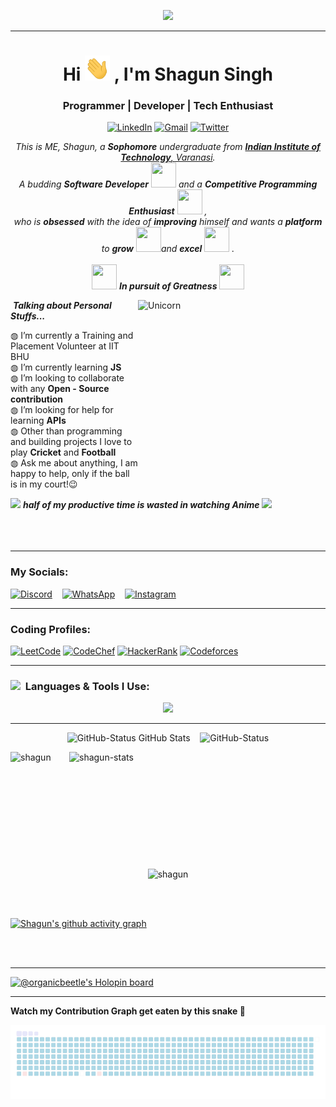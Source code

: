 

<p align="center">
  <img src="https://mir-s3-cdn-cf.behance.net/project_modules/1400/4cbd1373116977.5bfecec84b011.gif" height = "400"/>
</p>
<hr>
<h1 align="center">Hi <img src="https://raw.githubusercontent.com/ABSphreak/ABSphreak/master/gifs/Hi.gif" width="40px" height= "40px"> , I'm Shagun Singh</h1>
<h3 align="center">Programmer | Developer | Tech Enthusiast</h3>
<p align="center">
<div align="center">

<a  href="https://www.linkedin.com/in/shagun-kr-singh/" target="_blank"><img alt="LinkedIn" src="https://img.shields.io/badge/linkedin%20-%230077B5.svg?&style=for-the-badge&logo=linkedin&logoColor=white" /></a>
<a href="mailto:shagun.singh2112@gmail.com"><img  alt="Gmail" src="https://img.shields.io/badge/Gmail-D14836?style=for-the-badge&logo=gmail&logoColor=white" /></a>
<a href="https://x.com/OrganicBot_2004">![Twitter](https://img.shields.io/badge/Twitter-%231DA1F2.svg?style=for-the-badge&logo=Twitter&logoColor=white)</a>
</div>
</p>
</p>





<p align="center">
  <em>
    This is ME, Shagun, a <b>Sophomore</b> undergraduate from <a href="https://iitbhu.ac.in/"> <b>Indian Institute of Technology</b>, Varanasi</a>. <br>
    A budding <b>Software Developer</b> <img src="https://raw.githubusercontent.com/TheDudeThatCode/TheDudeThatCode/master/Assets/Developer.gif" width="40px" height= "40px"> and a <b>Competitive Programming Enthusiast</b>&nbsp;<img src="https://raw.githubusercontent.com/TheDudeThatCode/TheDudeThatCode/master/Assets/Designer.gif" width="40px" height= "40px">&nbsp,<br>who is <b>obsessed</b>
    with the idea of <b>improving</b> himself and wants a <b>platform</b> to 
    <b>grow</b> <img src="https://raw.githubusercontent.com/TheDudeThatCode/TheDudeThatCode/master/Assets/Rocket.gif" width="40px" height= "40px">and 
    <b>excel</b> <img src="https://raw.githubusercontent.com/TheDudeThatCode/TheDudeThatCode/master/Assets/Medal.gif" width="40px" height= "40px">&nbsp.
  </em> 
  <br>
  <br>
  <img src="https://media4.giphy.com/media/12PXNbcHW8C9Bm/giphy.gif" width="40px" height= "40px"/> <b><i>In pursuit of Greatness </i></b> <img src="https://media2.giphy.com/media/25OC7fR4bg6lvxGrjI/giphy.gif?cid=790b7611a77b90ac6de5cc2519279dbf4a72b7a20beca90a&rid=giphy.gif&ct=s" width="40px" height= "40px" />
</p>
<p>
  
</p>
<img align="right" width=300px alt="Unicorn" src="https://media.baamboozle.com/uploads/images/43331/1614762563_77278_gif-url.gif" width="900px" height= "300px />

<img src="https://c.tenor.com/3HrcAdrKXigAAAAM/cute-kawaii.gif" width="40px" height= "40px">&nbsp;***Talking about Personal Stuffs...***


◍ I’m currently a Training and Placement Volunteer at IIT BHU<br>
◍ I’m currently learning **JS**<br>
◍ I’m looking to collaborate with any **Open - Source contribution**<br>
◍ I’m looking for help for learning **APIs**<br>
◍ Other than programming and building projects I love to play **Cricket** and **Football**<br>
◍ Ask me about anything, I am happy to help, only if the ball is in my court!😉<br>

<img src="https://media1.giphy.com/media/Ah2joXDamL6js4sTAv/giphy.gif?cid=790b7611e1ba46ac89ae48ba3b8e6d0278aea1093779e447&rid=giphy.gif" width="50" /> <b><i>half of my productive time is wasted in watching Anime </i></b> <img src="https://media4.giphy.com/media/Al9XitEIwGgLU9yMfS/giphy.gif?cid=790b76116d7604c4e3a82516861c1a10ecf81bf62ae8a799&rid=giphy.gif&ct=s" width="50" /> 
<br><br>
<br><br>


<hr>
<h3>
My Socials:
<br></h3>

<a href="https://discordapp.com/users/437288735797936128">![Discord](https://img.shields.io/badge/Discord-%235865F2.svg?style=for-the-badge&logo=discord&logoColor=white)</a> &nbsp;&nbsp;
<a href="https://api.whatsapp.com/send?phone=+917044773222&text=Hey%20Shagun!">![WhatsApp](https://img.shields.io/badge/WhatsApp-25D366?style=for-the-badge&logo=whatsapp&logoColor=white)</a> &nbsp;&nbsp;
<a href="https://www.instagram.com/shagun.exehasstoppedresponding/">![Instagram](https://img.shields.io/badge/Instagram-%23E4405F.svg?style=for-the-badge&logo=Instagram&logoColor=white)</a> &nbsp;&nbsp;


<hr>
                                                 
<h3 align=left>
Coding Profiles:
</h3>


[![LeetCode](https://img.shields.io/badge/-LeetCode-da8200?style=for-the-badge&logo=LeetCode&logoColor=ffa116&labelColor=black)](https://leetcode.com/OrganicBeetle/)
[![CodeChef](https://img.shields.io/badge/Codechef-372a22?&style=for-the-badge&logo=Codechef&logoColor=red&labelColor=black)](https://www.codechef.com/users/organicbeetle)
[![HackerRank](https://img.shields.io/badge/-Hackerrank-00c353?style=for-the-badge&logo=HackerRank&logoColor=00EA64&labelColor=black)](https://www.hackerrank.com/shagun_singh2112)
[![Codeforces](https://img.shields.io/badge/Codeforces-OrganicBot-blue?style=for-the-badge&logo=codeforces&logoColor=white&labelColor=black)](https://codeforces.com/profile/OrganicBot)

                                                 
<hr>

<h3>
<img src="https://media.giphy.com/media/ObNTw8Uzwy6KQ/giphy.gif" height= "30px">&nbsp;
Languages & Tools I Use:
</h3>
                                                                               
<p align="center">
  <a href="https://skillicons.dev">
    <img src="https://skillicons.dev/icons?i=git,c,cpp,css,figma,git,github,html,java,js,latex,linux,py,anaconda,autocad,django,docker,idea,notion,obsidian,opencv,ps,ai,replit,stackoverflow,sublime,tensorflow,ubuntu,vscode" />
  </a>
</p>
                                                                         
  <hr>

 <p align="center">
 <img src="https://cultofthepartyparrot.com/guests/hd/vibepartycat.gif" width="40px" height= "40px"alt="GitHub-Status"/>&nbsp;GitHub Stats&nbsp&nbsp&nbsp     <img src="https://cultofthepartyparrot.com/guests/hd/vibepartycat.gif" width="40px" height= "40px" alt="GitHub-Status"/></p> </h3>
 
<p><img align="left" src="https://github-readme-stats.vercel.app/api/top-langs/?username=OrganicBeetle&layout=compact&bg_color=222428&title_color=56ed4e&text_color=56ed4e" alt="shagun" /></p>
<p>&nbsp;<img align="right" src="https://github-readme-stats.vercel.app/api?username=OrganicBeetle&bg_color=222428&title_color=56ed4e&text_color=56ed4e&show_icons=true&include_all_commits=true" alt="shagun-stats" width="410" /></p>
 <br><br>
  <br><br>
   <br><br>
    <br><br>
<p align="center"><img align="middle" src="https://github-readme-streak-stats.herokuapp.com/?user=OrganicBeetle&theme=soft-green" alt="shagun" /></p>
<br><br>
   <p align="center">

   
[![Shagun's github activity graph](https://github-readme-activity-graph.vercel.app/graph?username=OrganicBeetle&bg_color=0c0c0c&color=c2f391&line=4c9e56&point=20a206&area=true&hide_border=true)](https://github.com/ashutosh00710/github-readme-activity-graph)
                    
   <br><br>
   </p>
   <hr>

      
[![@organicbeetle's Holopin board](https://holopin.me/organicbeetle)](https://holopin.io/@organicbeetle)

   

  <hr>

**Watch my Contribution Graph get eaten by this snake 	:snake:**
<p align="center">
  
![snake gif](https://github.com/OrganicBeetle/snk/blob/output/github-contribution-grid-snake.gif)
</p>
